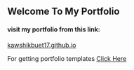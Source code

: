## Welcome To My Portfolio

#### visit my portfolio from this link:

[kawshikbuet17.github.io](https://kawshikbuet17.github.io)


For getting portfolio templates [Click Here](https://bootstrapmade.com/bootstrap-portfolio-templates/)

